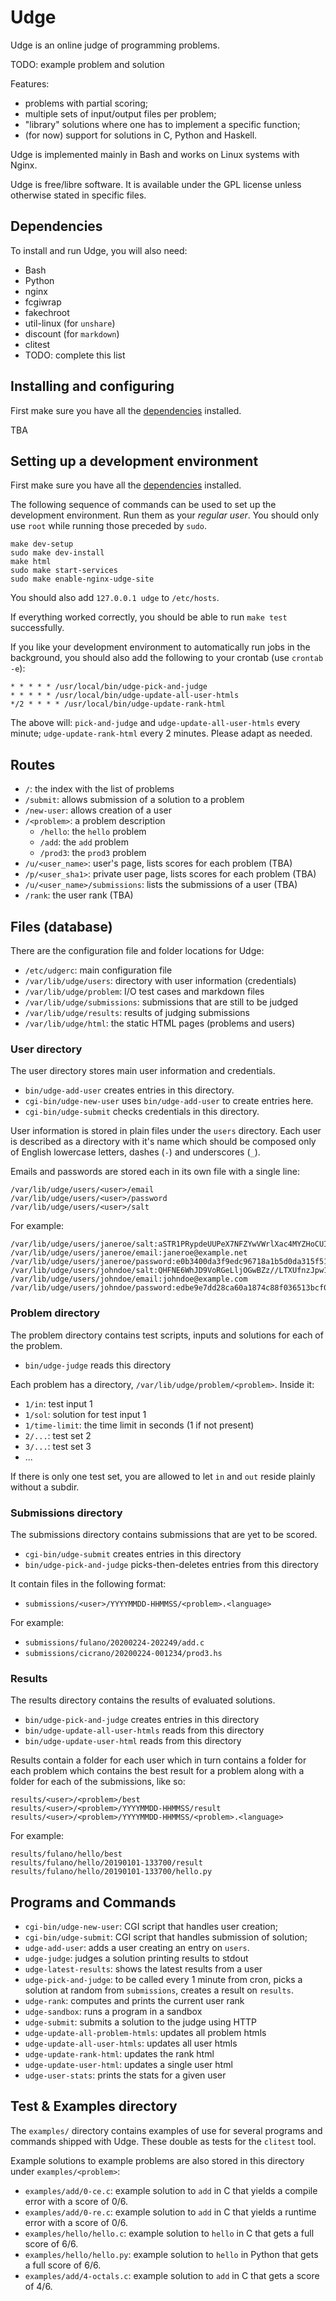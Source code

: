 Udge
====

Udge is an online judge of programming problems.

TODO: example problem and solution

Features:

* problems with partial scoring;
* multiple sets of input/output files per problem;
* "library" solutions where one has to implement a specific function;
* (for now) support for solutions in C, Python and Haskell.

Udge is implemented mainly in Bash and works on Linux systems with Nginx.

Udge is free/libre software.
It is available under the GPL license
unless otherwise stated in specific files.


Dependencies
------------

To install and run Udge, you will also need:

* Bash
* Python
* nginx
* fcgiwrap
* fakechroot
* util-linux (for `unshare`)
* discount (for `markdown`)
* clitest
* TODO: complete this list

[dependencies]: #dependencies


Installing and configuring
--------------------------

First make sure you have all the [dependencies] installed.

TBA


Setting up a development environment
------------------------------------

First make sure you have all the [dependencies] installed.

The following sequence of commands can be used to set up the development
environment.  Run them as your _regular user_.  You should only use `root`
while running those preceded by `sudo`.

```
make dev-setup
sudo make dev-install
make html
sudo make start-services
sudo make enable-nginx-udge-site
```

You should also add `127.0.0.1 udge` to `/etc/hosts`.

If everything worked correctly,
you should be able to run `make test` successfully.

If you like your development environment
to automatically run jobs in the background,
you should also add the following to your crontab (use `crontab -e`):

```
* * * * * /usr/local/bin/udge-pick-and-judge
* * * * * /usr/local/bin/udge-update-all-user-htmls
*/2 * * * * /usr/local/bin/udge-update-rank-html
```

The above will:
`pick-and-judge` and `udge-update-all-user-htmls` every minute;
`udge-update-rank-html` every 2 minutes.
Please adapt as needed.

Routes
------

* `/`:              the index with the list of problems
* `/submit`:        allows submission of a solution to a problem
* `/new-user`:      allows creation of a user
* `/<problem>`:     a problem description
	- `/hello`:     the `hello` problem
	- `/add`:       the `add` problem
	- `/prod3`:     the `prod3` problem
* `/u/<user_name>`: user's page, lists scores for each problem (TBA)
* `/p/<user_sha1>`: private user page, lists scores for each problem (TBA)
* `/u/<user_name>/submissions`: lists the submissions of a user    (TBA)
* `/rank`:          the user rank (TBA)


Files (database)
----------------

There are the configuration file and folder locations for Udge:

* `/etc/udgerc`:               main configuration file
* `/var/lib/udge/users`:       directory with user information (credentials)
* `/var/lib/udge/problem`:     I/O test cases and markdown files
* `/var/lib/udge/submissions`: submissions that are still to be judged
* `/var/lib/udge/results`:     results of judging submissions
* `/var/lib/udge/html`:        the static HTML pages (problems and users)


### User directory

The user directory stores main user information and credentials.

* `bin/udge-add-user` creates entries in this directory.
* `cgi-bin/udge-new-user` uses `bin/udge-add-user` to create entries here.
* `cgi-bin/udge-submit` checks credentials in this directory.

User information is stored in plain files under the `users` directory.
Each user is described as a directory with it's name which should be composed
only of English lowercase letters, dashes (`-`) and underscores (`_`).

Emails and passwords are stored each in its own file with a single line:

```
/var/lib/udge/users/<user>/email
/var/lib/udge/users/<user>/password
/var/lib/udge/users/<user>/salt
```

For example:

```
/var/lib/udge/users/janeroe/salt:aSTR1PRypdeUUPeX7NFZYwVWrlXac4MYZHoCUIaq
/var/lib/udge/users/janeroe/email:janeroe@example.net
/var/lib/udge/users/janeroe/password:e0b3400da3f9edc96718a1b5d0da315f518e36b820404635998319662828fe44
/var/lib/udge/users/johndoe/salt:QHFNE6WhJD9VoRGeLljOGwBZz//LTXUfnzJpw1k9
/var/lib/udge/users/johndoe/email:johndoe@example.com
/var/lib/udge/users/johndoe/password:edbe9e7dd28ca60a1874c88f036513bcf0bcc4d8b5d1f7d875e4fc37b8059828
```


### Problem directory

The problem directory contains test scripts, inputs and solutions for each of the problem.

* `bin/udge-judge` reads this directory

Each problem has a directory, `/var/lib/udge/problem/<problem>`.  Inside it:

* `1/in`: test input 1
* `1/sol`: solution for test input 1
* `1/time-limit`: the time limit in seconds (1 if not present)
* `2/...`: test set 2
* `3/...`: test set 3
* ...

If there is only one test set, you are allowed to let `in` and `out` reside
plainly without a subdir.


### Submissions directory

The submissions directory contains submissions that are yet to be scored.

* `cgi-bin/udge-submit` creates entries in this directory
* `bin/udge-pick-and-judge` picks-then-deletes entries from this directory

It contain files in the following format:

* `submissions/<user>/YYYYMMDD-HHMMSS/<problem>.<language>`

For example:

* `submissions/fulano/20200224-202249/add.c`
* `submissions/cicrano/20200224-001234/prod3.hs`


### Results

The results directory contains the results of evaluated solutions.

* `bin/udge-pick-and-judge` creates entries in this directory
* `bin/udge-update-all-user-htmls` reads from this directory
* `bin/udge-update-user-html` reads from this directory

Results contain a folder for each user which in turn contains a folder for each
problem which contains the best result for a problem along with a folder for
each of the submissions, like so:

```
results/<user>/<problem>/best
results/<user>/<problem>/YYYYMMDD-HHMMSS/result
results/<user>/<problem>/YYYYMMDD-HHMMSS/<problem>.<language>
```

For example:

```
results/fulano/hello/best
results/fulano/hello/20190101-133700/result
results/fulano/hello/20190101-133700/hello.py
```


Programs and Commands
---------------------

* `cgi-bin/udge-new-user`: CGI script that handles user creation;
* `cgi-bin/udge-submit`: CGI script that handles submission of solution;
* `udge-add-user`: adds a user creating an entry on `users`.
* `udge-judge`: judges a solution printing results to stdout
* `udge-latest-results`: shows the latest results from a user
* `udge-pick-and-judge`: to be called every 1 minute from cron,
                         picks a solution at random from `submissions`,
                         creates a result on `results`.
* `udge-rank`: computes and prints the current user rank
* `udge-sandbox`: runs a program in a sandbox
* `udge-submit`: submits a solution to the judge using HTTP
* `udge-update-all-problem-htmls`: updates all problem htmls
* `udge-update-all-user-htmls`: updates all user htmls
* `udge-update-rank-html`: updates the rank html
* `udge-update-user-html`: updates a single user html
* `udge-user-stats`: prints the stats for a given user


Test & Examples directory
-------------------------

The `examples/` directory contains examples of use for several programs and
commands shipped with Udge.  These double as tests for the `clitest` tool.

Example solutions to example problems are also stored in this directory
under `examples/<problem>`:

* `examples/add/0-ce.c`:
	example solution to `add` in C
	that yields a compile error with a score of 0/6.
* `examples/add/0-re.c`:
	example solution to `add` in C that
	yields a runtime error with a score of 0/6.
* `examples/hello/hello.c`:
	example solution to `hello` in C
	that gets a full score of 6/6.
* `examples/hello/hello.py`:
	example solution to `hello` in Python
	that gets a full score of 6/6.
* `examples/add/4-octals.c`:
	example solution to `add` in C
	that gets a score of 4/6.
